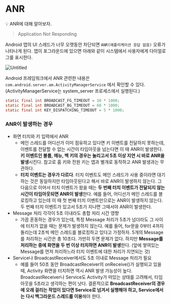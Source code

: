 # ANR

<aside>
💡 ANR에 대해 알아보자.

</aside>

> Application Not Responding
> 

Android 앱의 UI 스레드가 너무 오랫동안 차단되면 `ANR(애플리케이션 응답 없음)` 오류가 나타나게 된다. 앱이 포그라운드에 있으면 아래와 같이 시스템에서 사용자에게 다이얼로그를 표시한다.

![Untitled](ANR%20a9f7a/Untitled.png)

Android 프레임워크에서 ANR 관련한 내용은 `com.android.server.am.ActivityManagerService` 에서 확인할 수 있다. (ActivityManagerService는 system_server 프로세스에서 실행된다.)

```java
static final int BROADCAST_FG_TIMEOUT = 10 * 1000;
static final int BROADCAST_BG_TIMEOUT = 60 * 1000;
static final int KEY_DISPATCHING_TIMEOUT = 5 * 1000;
```

### ANR이 발생하는 경우

- 화면 터치와 키 입력에서 ANR
    - 메인 스레드를 어디선가 이미 점유하고 있다면 키 이벤트를 전달하지 못하는데, 이벤트를 전달할 수 없는 시간이 타임아웃을 넘는다면 이 때 ANR이 발생한다. **키 이벤트인 볼륨, 메뉴, 백 키의 경우는 눌리고서 5초 이상 지연 시 바로 ANR을 발생**시킨다. 참고로 홈 키와 전원 키는 앱과 별개로 동작하고 ANR 발생과는 무관하다.
    - **터치 이벤트는 경우가 다르다**. 터치 이벤트도 메인 스레드가 사용 중이라면 대기하는 것은 동일하지만 타임아웃된다고 해서 바로 ANR이 발생하지 않는다. 그 다음으로 이어서 터치 이벤트가 왔을 때는 **두 번째 터치 이벤트가 전달되지 않는 시간이 타임아웃되면 ANR이 발생**한다. 예를 들어, 어디선가 메인 스레드를 블로킹하고 있는데 이 때 첫 번째 터치 이벤트만으로는 ANR이 발생하지 않는다. 두 번째 터치 이벤트가 있고서 5초가 지나면 그때서야 ANR이 발생한다.
- Message 처리 각각이 5초 이내라도 총합 처리 시간 영향
    - 가끔 혼동하는 경우가 있는데, 특정 Message 처리가 5초가 넘더라도 그 사이에 터치가 없을 때는 문제가 발생하지 않는다. 예를 들어, for문을 0부터 4까지 돌리는데 2초씩 메인 스레드를 블로킹하고 있다고 가정하자. 5개의 Message를 처리하는 시간은 총 10초다. 가만히 두면 문제가 없다. 하지만 **Message를 처리하는 중에 화면을 두 번 이상 터치하면 ANR이 발생**한다. (앞에 쌓여있는 Message를 먼저 처리하느라 터치 이벤트에 대한 처리가 지연되는 것)
- Service나 BroadcastReceiver에서도 5초 이내로 Message 처리가 필요
    - 예를 들어 50초 동안 BroadcastReceiver의 onReceive()가 실행되고 있을 때, Activity 화면을 터치하면 역시 ANR 발생 가능성이 높다. BroadcastReceiver나 Service도 Activity가 떠있는 상태를 고려해서, 타임아웃을 5초라고 생각하는 편이 낫다. 결론적으로 **BroadcastReceiver의 경우에 오래 걸리는 작업이 있다면 Service로 넘겨서 실행해야 하고, Service에서는 다시 백그라운드 스레드를 이용**해야 한다.